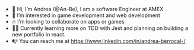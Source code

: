 - 👋 Hi, I’m Andrea (@An-Be), I am a software Engineer at AMEX
- 👀 I’m interested in game development and web development
- 🔥 I’m looking to collaborate on apps or games
- 👩‍💻 Currently learning more on TDD with Jest and planning on building a new portfolio in react.
- 📭 You can reach me at https://www.linkedin.com/in/andrea-berrocal-/
